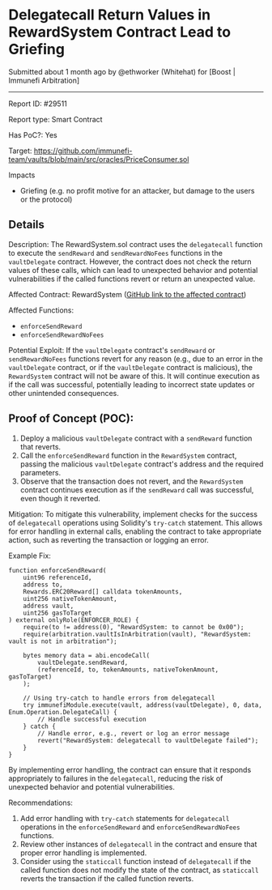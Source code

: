 
# Delegatecall Return Values in RewardSystem Contract Lead to Griefing

Submitted  about 1 month  ago by @ethworker (Whitehat)  for  [Boost | Immunefi Arbitration]

----------

Report ID: #29511

Report type: Smart Contract

Has PoC?: Yes

Target: https://github.com/immunefi-team/vaults/blob/main/src/oracles/PriceConsumer.sol

Impacts

-   Griefing (e.g. no profit motive for an attacker, but damage to the users or the protocol)

## Details

Description: The RewardSystem.sol contract uses the  `delegatecall`  function to execute the  `sendReward`  and  `sendRewardNoFees`  functions in the  `vaultDelegate`  contract. However, the contract does not check the return values of these calls, which can lead to unexpected behavior and potential vulnerabilities if the called functions revert or return an unexpected value.

Affected Contract: RewardSystem ([GitHub link to the affected contract]([https://github.com/immunefi-team/vaults/blob/main/contracts/RewardSystem.sol](https://github.com/immunefi-team/vaults/blob/main/contracts/RewardSystem.sol)))

Affected Functions:

-   `enforceSendReward`
-   `enforceSendRewardNoFees`

Potential Exploit: If the  `vaultDelegate`  contract's  `sendReward`  or  `sendRewardNoFees`  functions revert for any reason (e.g., due to an error in the  `vaultDelegate`  contract, or if the  `vaultDelegate`  contract is malicious), the  `RewardSystem`  contract will not be aware of this. It will continue execution as if the call was successful, potentially leading to incorrect state updates or other unintended consequences.


## Proof of Concept (POC):

1.  Deploy a malicious  `vaultDelegate`  contract with a  `sendReward`  function that reverts.
2.  Call the  `enforceSendReward`  function in the  `RewardSystem`  contract, passing the malicious  `vaultDelegate`  contract's address and the required parameters.
3.  Observe that the transaction does not revert, and the  `RewardSystem`  contract continues execution as if the  `sendReward`  call was successful, even though it reverted.

Mitigation: To mitigate this vulnerability, implement checks for the success of  `delegatecall`  operations using Solidity's  `try-catch`  statement. This allows for error handling in external calls, enabling the contract to take appropriate action, such as reverting the transaction or logging an error.

Example Fix:

```solidity
function enforceSendReward(
    uint96 referenceId,
    address to,
    Rewards.ERC20Reward[] calldata tokenAmounts,
    uint256 nativeTokenAmount,
    address vault,
    uint256 gasToTarget
) external onlyRole(ENFORCER_ROLE) {
    require(to != address(0), "RewardSystem: to cannot be 0x00");
    require(arbitration.vaultIsInArbitration(vault), "RewardSystem: vault is not in arbitration");

    bytes memory data = abi.encodeCall(
        vaultDelegate.sendReward,
        (referenceId, to, tokenAmounts, nativeTokenAmount, gasToTarget)
    );

    // Using try-catch to handle errors from delegatecall
    try immunefiModule.execute(vault, address(vaultDelegate), 0, data, Enum.Operation.DelegateCall) {
        // Handle successful execution
    } catch {
        // Handle error, e.g., revert or log an error message
        revert("RewardSystem: delegatecall to vaultDelegate failed");
    }
}

```

By implementing error handling, the contract can ensure that it responds appropriately to failures in the  `delegatecall`, reducing the risk of unexpected behavior and potential vulnerabilities.

Recommendations:

1.  Add error handling with  `try-catch`  statements for  `delegatecall`  operations in the  `enforceSendReward`  and  `enforceSendRewardNoFees`  functions.
2.  Review other instances of  `delegatecall`  in the contract and ensure that proper error handling is implemented.
3.  Consider using the  `staticcall`  function instead of  `delegatecall`  if the called function does not modify the state of the contract, as  `staticcall`  reverts the transaction if the called function reverts.
